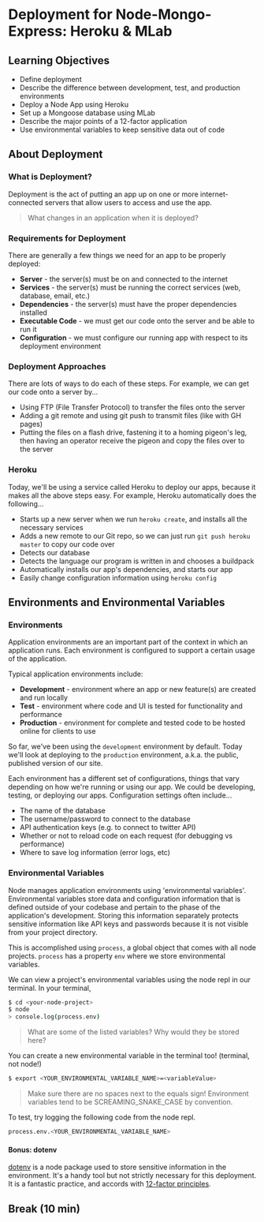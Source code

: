 # Deployment for Node-Mongo-Express: Heroku & MLab

## Learning Objectives

- Define deployment
- Describe the difference between development, test, and production environments
- Deploy a Node App using Heroku
- Set up a Mongoose database using MLab
- Describe the major points of a 12-factor application
- Use environmental variables to keep sensitive data out of code

## About Deployment

### What is Deployment?

Deployment is the act of putting an app up on one or more internet-connected servers that allow users to access and use the app.
> What changes in an application when it is deployed?

### Requirements for Deployment

There are generally a few things we need for an app to be properly deployed:

- **Server** - the server(s) must be on and connected to the internet
- **Services** - the server(s) must be running the correct services (web, database, email, etc.)
- **Dependencies** - the server(s) must have the proper dependencies installed
- **Executable Code** - we must get our code onto the server and be able to run it
- **Configuration** - we must configure our running app with respect to its deployment environment

### Deployment Approaches

There are lots of ways to do each of these steps. For example, we can get our code onto a server by...

- Using FTP (File Transfer Protocol) to transfer the files onto the server
- Adding a git remote and using git push to transmit files (like with GH pages)
- Putting the files on a flash drive, fastening it to a homing pigeon's leg, then having an operator receive the pigeon and copy the files over to the server

### Heroku

Today, we'll be using a service called Heroku to deploy our apps, because it makes all the above steps easy. For example, Heroku automatically does the following...

- Starts up a new server when we run `heroku create`, and installs all the necessary services
- Adds a new remote to our Git repo, so we can just run `git push heroku master` to copy our code over
- Detects our database
- Detects the language our program is written in and chooses a buildpack
- Automatically installs our app's dependencies, and starts our app
- Easily change configuration information using `heroku config`

## Environments and Environmental Variables

### Environments

Application environments are an important part of the context in which an application runs. Each environment is configured to support a certain usage of the application.

Typical application environments include:

- **Development** - environment where an app or new feature(s) are created and run locally
- **Test** - environment where code and UI is tested for functionality and performance
- **Production** - environment for complete and tested code to be hosted online for clients to use

So far, we've been using the `development` environment by default. Today we'll look at deploying to the `production` environment, a.k.a. the public, published version of our site.

Each environment has a different set of configurations, things that vary depending on how we're running or using our app. We could be developing, testing, or deploying our apps. Configuration settings often include...

- The name of the database
- The username/password to connect to the database
- API authentication keys (e.g. to connect to twitter API)
- Whether or not to reload code on each request (for debugging vs performance)
- Where to save log information (error logs, etc)

### Environmental Variables

 Node manages application environments using 'environmental variables'. Environmental variables store data and configuration information that is defined outside of your codebase and pertain to the phase of the application's development. Storing this information separately protects sensitive information like API keys and passwords because it is not visible from your project directory.

This is accomplished using `process`, a global object that comes with all node projects. `process` has a property `env` where we store environmental variables.

We can view a project's environmental variables using the node repl in our terminal. In your terminal, 

```bash
$ cd <your-node-project>
$ node
> console.log(process.env)
```
> What are some of the listed variables? Why would they be stored here?

You can create a new environmental variable in the terminal too! (terminal, not node!)

```bash
$ export <YOUR_ENVIRONMENTAL_VARIABLE_NAME>=<variableValue>
```
> Make sure there are no spaces next to the equals sign!
> Environment variables tend to be SCREAMING_SNAKE_CASE by convention.

To test, try logging the following code from the node repl.
```bash
process.env.<YOUR_ENVIRONMENTAL_VARIABLE_NAME> 
```

#### **Bonus: dotenv**

[dotenv](https://github.com/motdotla/dotenv) is a node package used to store sensitive information in the environment. It's a handy tool but not strictly necessary for this deployment. It is a fantastic practice, and accords with [12-factor principles](https://12factor.net/).

## Break (10 min)


